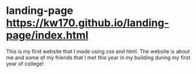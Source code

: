 # landing-page https://kw170.github.io/landing-page/index.html
This is my first website that I made using css and html. The website is about me and some of my friends that I met this year in my building during my first year of college!
